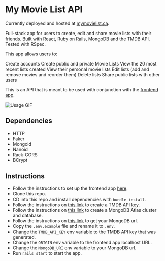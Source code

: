 # My Movie List API

Currently deployed and hosted at [mymovielist.ca](https://mymovielist.ca).

Full-stack app for users to create, edit and share movie lists with their friends. Built with React, Ruby on Rails, MongoDB and the TMDB API. Tested with RSpec.

This app allows users to:

Create accounts
Create public and private Movie Lists
View the 20 most recent lists created
View their personal movie lists
Edit lists (add and remove movies and reorder them)
Delete lists
Share public lists with other users

This is an API that is meant to be used with conjunction with the [frontend app](https://github.com/spomberg/my-movie-list).

![Usage GIF](https://github.com/spomberg/my-movie-list/blob/main/src/assets/ezgif-1-eb722a5992.gif?raw=true)

## Dependencies

- HTTP
- Faker
- Mongoid
- Nanoid
- Rack-CORS
- BCrypt

## Instructions

- Follow the instructions to set up the frontend app [here](https://github.com/spomberg/my-movie-list).
- Clone this repo.
- CD into this repo and install dependencies with `bundle install`.
- Follow the instructions on [this link](https://developers.themoviedb.org/3/getting-started/introduction) to create a TMDB API key.
- Follow the instructions on [this link](https://www.mongodb.com/atlas/database) to create a MongoDB Atlas cluster and database.
- Follow the instructions on [this link](https://www.mongodb.com/docs/upcoming/reference/connection-string/) to get your MongoDB url.
- Copy the `.env.example` file and rename it to `.env`.
- Change the `TMDB_API_KEY` env variable to the TMDB API key that was generated.
- Change the `ORIGIN` env variable to the frontend app localhost URL.
- Change the `MongoDB_URI` env variable to your MongoDB url.
- Run `rails start` to start the app.
